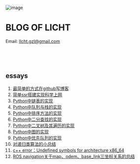 ![image](https://raw.githubusercontent.com/lIchtg/lichtg.github.io/master/images/3.jpeg)

# __BLOG OF LICHT__

Email: lIcht.gzl@gmail.com

&nbsp;

&nbsp;

##  essays

1. [最简单的方式在github写博客](https://lichtg.github.io/post/001.html)
2. [简单ssr搭建实现科学上网](https://lichtg.github.io/post/002.html)
3. [Python中链表的实现](https://lichtg.github.io/post/003.html)
4. [Python中队列与栈的实现](https://lichtg.github.io/post/004.html)
5. [Python中排序方法的实现](https://lichtg.github.io/post/005.html)
6. [Python中二分查找的实现](https://lichtg.github.io/post/006.html)
7. [Python中二叉树及其遍历的实现](https://lichtg.github.io/post/007.html)
8. [Python中图的实现](https://lichtg.github.io/post/008.html)
9. [Python中优先队列的实现](https://lichtg.github.io/post/009.html)
10. [对递归类算法的小总结](https://lichtg.github.io/post/010.html)
11. [c++ error：Undefined symbols for architecture x86_64](https://lichtg.github.io/post/011.html)
12. [ROS navigation关于map、odem、base_link三坐标关系的总结](https://lichtg.github.io/post/012.html)

